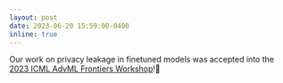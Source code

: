 ```yaml
---
layout: post
date: 2023-06-20 15:59:00-0400
inline: true
---
```


Our work on privacy leakage in finetuned models was accepted into the [2023 ICML AdvML Frontiers Workshop](https://advml-frontier.github.io/)!🎊
